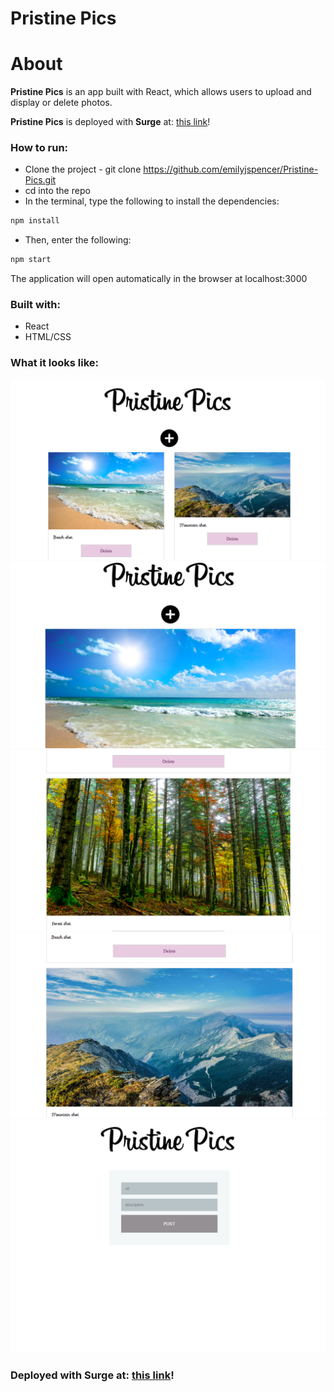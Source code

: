 # Pristine Pics

# About

**Pristine Pics** is an app built with React, which allows users to upload and display or delete photos.


**Pristine Pics** is deployed with **Surge** at: [this link](http://guiltless-clouds.surge.sh/)!


### How to run: 

* Clone the project - git clone https://github.com/emilyjspencer/Pristine-Pics.git
* cd into the repo
* In the terminal, type the following to install the dependencies:
```html
npm install
```
* Then, enter the following:
```html
npm start
```
The application will open automatically in the browser at localhost:3000


### Built with:

* React
* HTML/CSS

### What it looks like:


![surge](surge.png)
![beach](beach.png)
![woods](woods.png)
![mountains](mountains.png)
![uploadphoto](pristinepics_uploadphoto.png)

### Deployed with Surge at: [this link](http://guiltless-clouds.surge.sh/)!






